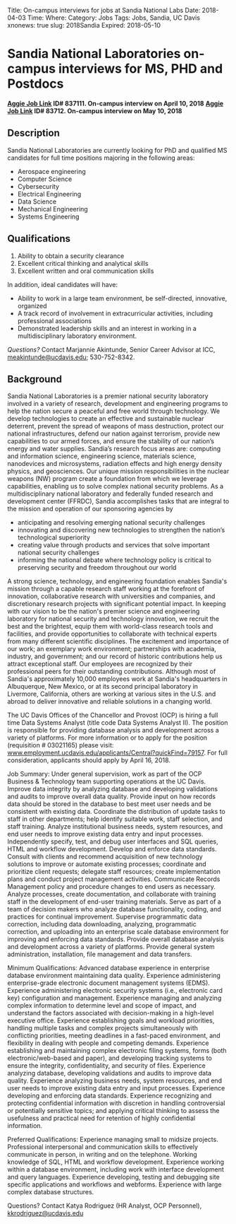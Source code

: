 Title: On-campus interviews for jobs at Sandia National Labs
Date: 2018-04-03
Time: 
Where:
Category: Jobs
Tags: Jobs, Sandia, UC Davis
xnonews: true
slug: 2018Sandia
Expired: 2018-05-10

# Sandia National Laboratories on-campus interviews for MS, PHD and Postdocs

**[Aggie Job Link](https://icc.ucdavis.edu/find/resources/ajl.htm) ID# 837111. On-campus interview on April 10, 2018**
**[Aggie Job Link](https://icc.ucdavis.edu/find/resources/ajl.htm) ID# 83712. On-campus interview on May 10, 2018**

## Description

Sandia National Laboratories are currently looking for PhD and qualified MS candidates for full time positions majoring in the following areas:

* Aerospace engineering
* Computer Science
* Cybersecurity
* Electrical Engineering
* Data Science
* Mechanical Engineering
* Systems Engineering

## Qualifications
1. Ability to obtain a security clearance
2. Excellent critical thinking and analytical skills
3. Excellent written and oral communication skills

In addition, ideal candidates will have:

* Ability to work in a large team environment, be self-directed, innovative, organized
* A track record of involvement in extracurricular activities, including professional associations
* Demonstrated leadership skills and an interest in working in a multidisciplinary laboratory environment.

*Questions?* Contact Marjannie Akintunde, Senior Career Advisor at ICC, <meakintunde@ucdavis.edu>; 530-752-8342.

## Background

Sandia National Laboratories is a premier national security laboratory involved in a variety of research, development and engineering programs to help the nation secure a peaceful and free world through technology. We develop technologies to create an effective and sustainable nuclear deterrent, prevent the spread of weapons of mass destruction, protect our national infrastructures, defend our nation against terrorism, provide new capabilities to our armed forces, and ensure the stability of our nation’s energy and water supplies.  Sandia’s research focus areas are: computing and information science, engineering science, materials science, nanodevices and microsystems, radiation effects and high energy density physics, and geosciences. Our unique mission responsibilities in the nuclear weapons (NW) program create a foundation from which we leverage capabilities, enabling us to solve complex national security problems.
As a multidisciplinary national laboratory and federally funded research and development center (FFRDC), Sandia accomplishes tasks that are integral to the mission and operation of our sponsoring agencies by

* anticipating and resolving emerging national security challenges
* innovating and discovering new technologies to strengthen the nation’s technological superiority
* creating value through products and services that solve important national security challenges
* informing the national debate where technology policy is critical to preserving security and freedom throughout our world

A strong science, technology, and engineering foundation enables Sandia's mission through a capable research staff working at the forefront of innovation, collaborative research with universities and companies, and discretionary research projects with significant potential impact. In keeping with our vision to be the nation's premier science and engineering laboratory for national security and technology innovation, we recruit the best and the brightest, equip them with world-class research tools and facilities, and provide opportunities to collaborate with technical experts from many different scientific disciplines. The excitement and importance of our work; an exemplary work environment; partnerships with academia, industry, and government; and our record of historic contributions help us attract exceptional staff. Our employees are recognized by their professional peers for their outstanding contributions. Although most of Sandia's approximately 10,000 employees work at Sandia's headquarters in Albuquerque, New Mexico, or at its second principal laboratory in Livermore, California, others are working at various sites in the U.S. and abroad to deliver innovative and reliable solutions in a changing world.




The UC Davis Offices of the Chancellor and Provost (OCP) is hiring a full time Data Systems Analyst (title code Data Systems  Analyst II). The position is responsible for providing database analysis and development across a variety of platforms. For more information or to apply for the position (requisition # 03021165) please visit: www.employment.ucdavis.edu/applicants/Central?quickFind=79157. For full consideration, applicants should apply by April 16, 2018.

Job Summary: 
Under general supervision, work as part of the OCP Business & Technology team supporting operations at the UC Davis. Improve data integrity by analyzing database and developing validations and audits to improve overall data quality. Provide input on how records data should be stored in the database to best meet user needs and be consistent with existing data. Coordinate the distribution of update tasks to staff in other departments; help identify suitable work, staff selection, and staff training. Analyze institutional business needs, system resources, and end user needs to improve existing data entry and input processes. Independently specify, test, and debug user interfaces and SQL queries, HTML and workflow development. Develop and enforce data standards. Consult with clients and recommend acquisition of new technology solutions to improve or automate existing processes; coordinate and prioritize client requests; delegate staff resources; create implementation plans and conduct project management activities. Communicate Records Management policy and procedure changes to end users as necessary. Analyze processes, create documentation, and collaborate with training staff in the development of end-user training materials. Serve as part of a team of decision makers who analyze database functionality, coding, and practices for continual improvement. Supervise programmatic data correction, including data downloading, analyzing, programmatic correction, and uploading into an enterprise scale database environment for improving and enforcing data standards. Provide overall database analysis and development across a variety of platforms. Provide general system administration, installation, file management and data transfers.   

Minimum Qualifications: 
Advanced database experience in enterprise database environment maintaining data quality. 
Experience administering enterprise-grade electronic document management systems (EDMS). 
Experience administering electronic security systems (i.e., electronic card key) configuration and management. 
Experience managing and analyzing complex information to determine level and scope of impact, and understand the factors associated with decision-making in a high-level executive office. 
Experience establishing goals and workload priorities, handling multiple tasks and complex projects simultaneously with conflicting priorities, meeting deadlines in a fast-paced environment, and flexibility in dealing with people and competing demands. 
Experience establishing and maintaining complex electronic filing systems, forms (both electronic/web-based and paper), and developing tracking systems to ensure the integrity, confidentiality, and security of files. 
Experience analyzing database, developing validations and audits to improve data quality. 
Experience analyzing business needs, system resources, and end user needs to improve existing data entry and input processes. 
Experience developing and enforcing data standards. 
Experience recognizing and protecting confidential information with discretion in handling controversial or potentially sensitive topics; and applying critical thinking to assess the usefulness and practical need for retention of highly confidential information. 

Preferred Qualifications: 
Experience managing small to midsize projects. 
Professional interpersonal and communication skills to effectively communicate in person, in writing and on the telephone. 
Working knowledge of SQL, HTML and workflow development. 
Experience working within a database environment, including work with interface development and query languages. 
Experience developing, testing and debugging site specific applications and workflows and webforms. 
Experience with large complex database structures.   

Questions? Contact Katya Rodriguez (HR Analyst, OCP Personnel), kkrodriguez@ucdavis.edu
